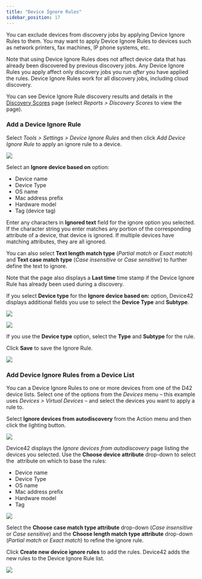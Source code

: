```yaml
---
title: "Device Ignore Rules"
sidebar_position: 17
---
```


You can exclude devices from discovery jobs by applying Device Ignore Rules to them. You may want to apply Device Ignore Rules to devices such as network printers, fax machines, IP phone systems, etc.

Note that using Device Ignore Rules does not affect device data that has already been discovered by previous discovery jobs. Any Device Ignore Rules you apply affect only discovery jobs you run _after_ you have applied the rules. Device Ignore Rules work for all discovery jobs, including cloud discovery.

You can see Device Ignore Rule discovery results and details in the [Discovery Scores](reporting/reports/discovery-quality-scores.md) page (select _Reports > Discovery Scores_ to view the page).

### Add a Device Ignore Rule

Select _Tools > Settings > Device Ignore Rules_ and then click _Add Device Ignore Rule_ to apply an ignore rule to a device.

![](/assets/images/D42-23003_device-ignore-1-based-on-dropdown.png)

Select an **Ignore device based on** option:

- Device name
- Device Type
- OS name
- Mac address prefix
- Hardware model
- Tag (device tag)

Enter any characters in **Ignored text** field for the ignore option you selected. If the character string you enter matches any portion of the corresponding attribute of a device, that device is ignored. If multiple devices have matching attributes, they are all ignored.

You can also select **Text length match type** (_Partial match_ or _Exact match_) and **Text case match type** (_Case insensitive_ or _Case sensitive_) to further define the text to ignore.

Note that the page also displays a **Last time** time stamp if the Device Ignore Rule has already been used during a discovery.

If you select **Device type** for the **Ignore device based on:** option, Device42 displays additional fields you use to select the **Device Type** and **Subtype**.

![](/assets/images/D42-23003_device-ignore-4-type-physical-drop-down.png)

![](/assets/images/D42-23003_device-ignore-5-type-virtual-drop-down.png)

If you use the **Device type** option, select the **Type** and **Subtype** for the rule.

Click **Save** to save the Ignore Rule.

![](/assets/images/D42-23003_device-ignore-2-list-page.png)

### Add Device Ignore Rules from a Device List

You can a Device Ignore Rules to one or more devices from one of the D42 device lists. Select one of the options from the _Devices_ menu – this example uses _Devices > Virtual Devices_ – and select the devices you want to apply a rule to.

Select **Ignore devices from autodiscovery** from the Action menu and then click the lighting button.

![](/assets/images/D42-23003_device-ignore-6-from-devices-list-page.png)

Device42 displays the _Ignore devices from autodiscovery_ page listing the devices you selected. Use the **Choose device attribute** drop-down to select the  attribute on which to base the rules:

- Device name
- Device Type
- OS name
- Mac address prefix
- Hardware model
- Tag

![](/assets/images/Device-Ignore-from-Devices-List.png)

Select the **Choose case match type attribute** drop-down (_Case insensitive_ or _Case sensitive_) and the **Choose length match type attribute** drop-down (_Partial match_ or _Exact match_) to refine the ignore rule.

Click **Create new device ignore rules** to add the rules. Device42 adds the new rules to the Device Ignore Rule list.

![](/assets/images/D42-23003_device-ignore-7-list-page-w-new-rules.png)
